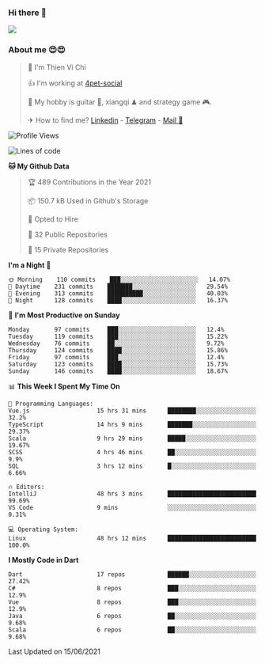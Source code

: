 ### Hi there 👋
![](https://media1.tenor.com/images/9aa4aee77151757a310fcdb4b8fd2a0a/tenor.gif?itemid=12671405)

### About me 😍😍

> 🙎 I'm Thien Vi Chi
> 
> 👍 I'm working at [4pet-social](https://github.com/4pet-social)
>
> 🥞 My hobby is guitar 🎸, xiangqi ♟ and strategy game 🎮.
> 
> ✈ How to find me? [Linkedin](https://www.linkedin.com/in/tvc12/) - [Telegram](https://t.me/yeutham212) - [Mail 📧](mailto:meomeocf98@gmail.com)
> 

<!--START_SECTION:waka-->
![Profile Views](http://img.shields.io/badge/Profile%20Views-4-blue)

![Lines of code](https://img.shields.io/badge/From%20Hello%20World%20I%27ve%20Written-745135%20lines%20of%20code-blue)

**🐱 My Github Data** 

> 🏆 489 Contributions in the Year 2021
 > 
> 📦 150.7 kB Used in Github's Storage 
 > 
> 💼 Opted to Hire
 > 
> 📜 32 Public Repositories 
 > 
> 🔑 15 Private Repositories  
 > 
**I'm a Night 🦉** 

```text
🌞 Morning    110 commits    ███░░░░░░░░░░░░░░░░░░░░░░   14.07% 
🌆 Daytime    231 commits    ███████░░░░░░░░░░░░░░░░░░   29.54% 
🌃 Evening    313 commits    ██████████░░░░░░░░░░░░░░░   40.03% 
🌙 Night      128 commits    ████░░░░░░░░░░░░░░░░░░░░░   16.37%

```
📅 **I'm Most Productive on Sunday** 

```text
Monday       97 commits     ███░░░░░░░░░░░░░░░░░░░░░░   12.4% 
Tuesday      119 commits    ███░░░░░░░░░░░░░░░░░░░░░░   15.22% 
Wednesday    76 commits     ██░░░░░░░░░░░░░░░░░░░░░░░   9.72% 
Thursday     124 commits    ████░░░░░░░░░░░░░░░░░░░░░   15.86% 
Friday       97 commits     ███░░░░░░░░░░░░░░░░░░░░░░   12.4% 
Saturday     123 commits    ████░░░░░░░░░░░░░░░░░░░░░   15.73% 
Sunday       146 commits    ████░░░░░░░░░░░░░░░░░░░░░   18.67%

```


📊 **This Week I Spent My Time On** 

```text
💬 Programming Languages: 
Vue.js                   15 hrs 31 mins      ████████░░░░░░░░░░░░░░░░░   32.2% 
TypeScript               14 hrs 9 mins       ███████░░░░░░░░░░░░░░░░░░   29.37% 
Scala                    9 hrs 29 mins       █████░░░░░░░░░░░░░░░░░░░░   19.67% 
SCSS                     4 hrs 46 mins       ██░░░░░░░░░░░░░░░░░░░░░░░   9.9% 
SQL                      3 hrs 12 mins       █░░░░░░░░░░░░░░░░░░░░░░░░   6.66%

🔥 Editors: 
IntelliJ                 48 hrs 3 mins       █████████████████████████   99.69% 
VS Code                  9 mins              ░░░░░░░░░░░░░░░░░░░░░░░░░   0.31%

💻 Operating System: 
Linux                    48 hrs 12 mins      █████████████████████████   100.0%

```

**I Mostly Code in Dart** 

```text
Dart                     17 repos            ██████░░░░░░░░░░░░░░░░░░░   27.42% 
C#                       8 repos             ███░░░░░░░░░░░░░░░░░░░░░░   12.9% 
Vue                      8 repos             ███░░░░░░░░░░░░░░░░░░░░░░   12.9% 
Java                     6 repos             ██░░░░░░░░░░░░░░░░░░░░░░░   9.68% 
Scala                    6 repos             ██░░░░░░░░░░░░░░░░░░░░░░░   9.68%

```



 Last Updated on 15/06/2021
<!--END_SECTION:waka-->